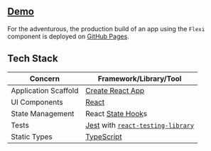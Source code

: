 ## [Demo](https://sagirk.github.io/react-flexi-component)

For the adventurous, the production build of an app using the `Flexi` component is deployed on [GitHub Pages](https://sagirk.github.io/react-flexi-component).

## Tech Stack

| Concern              | Framework/Library/Tool                    |
| -------------------- | ----------------------------------------- |
| Application Scaffold | [Create React App][]                      |
| UI Components        | [React][]                                 |
| State Management     | React [State Hook][]s                     |
| Tests                | [Jest][] with [`react-testing-library`][] |
| Static Types         | [TypeScript][]                            |

<!-- Links -->
[Create React App]: https://github.com/facebook/create-react-app/
[React]: https://reactjs.org/
[State Hook]: https://reactjs.org/docs/hooks-overview.html#state-hook
[Jest]: https://jestjs.io/
[`react-testing-library`]: https://testing-library.com/react/
[TypeScript]: https://www.typescriptlang.org/
